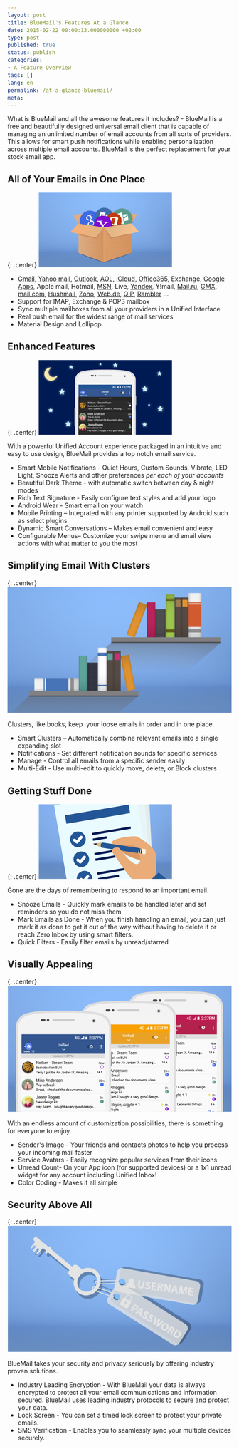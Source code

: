 ```yaml
---
layout: post
title: BlueMail's Features At a Glance
date: 2015-02-22 00:00:13.000000000 +02:00
type: post
published: true
status: publish
categories:
- A Feature Overview
tags: []
lang: en
permalink: /at-a-glance-bluemail/
meta:
---
```


What is BlueMail and all the awesome features it includes? - BlueMail is a free and beautifully designed universal email client that is capable of managing an unlimited number of email accounts from all sorts of providers. This allows for smart push notifications while enabling personalization across multiple email accounts. BlueMail is the perfect replacement for your stock email app.

## All of Your Emails in One Place

{: .center}
![Unified Box](/assets/Box_thumb.png)

* <a href="http://gmail.com">Gmail</a>, <a href="//mail.yahoo.com/">Yahoo mail</a>, <a href="//office.live.com/start/Outlook.aspx">Outlook</a>, <a href="//mail.aol.com/">AOL</a>, <a href="//www.icloud.com/mail">iCloud</a>, <a href="//outlook.office365.com">Office365</a>, Exchange, <a href="http://apps.google.com/‎">Google Apps</a>, Apple mail, Hotmail, <a href="http://www.msn.com/en-us">MSN</a>, Live, <a href="//mail.yandex.com/">Yandex</a>, Y!mail, <a href="//mail.ru/">Mail.ru</a>, <a href="//www.gmx.com">GMX</a>, <a href="//www.mail.com/">mail.com</a>, <a href="//www.hushmail.com">Hushmail</a>, <a href="//www.zoho.com/mail/">Zoho</a>, <a href="//web.de/">Web.de</a>, <a href="http://qip.ru/">QIP</a>, <a href="//mail.rambler.ru">Rambler</a> ...
* Support for IMAP, Exchange &amp; POP3 mailbox
* Sync multiple mailboxes from all your providers in a Unified Interface
* Real push email for the widest range of mail services
* Material Design and Lollipop

## Enhanced Features

{: .center}
![Dark Theme](/assets/Dark_Theme_thumb.png)

With a powerful Unified Account experience packaged in an intuitive and easy to use design, BlueMail provides a top notch email service.

* Smart Mobile Notifications - Quiet Hours, Custom Sounds, Vibrate, LED Light, Snooze Alerts and other preferences *per each of your accounts*
* Beautiful Dark Theme - with automatic switch between day &amp; night modes
* Rich Text Signature - Easily configure text styles and add your logo
* Android Wear - Smart email on your watch
* Mobile Printing – Integrated with any printer supported by Android such as select plugins
* Dynamic Smart Conversations – Makes email convenient and easy
* Configurable Menus– Customize your swipe menu and email view actions with what matter to you the most

## Simplifying Email With Clusters

{: .center}
![Cluster](/assets/Clusters.png)

Clusters, like books, keep  your loose emails in order and in one place.

* Smart Clusters – Automatically combine relevant emails into a single expanding slot
* Notifications - Set different notification sounds for specific services
* Manage - Control all emails from a specific sender easily
* Multi-Edit - Use multi-edit to quickly move, delete, or Block clusters

## Getting Stuff Done

{: .center}
![Tasks](/assets/Tasks_thumb.png)

Gone are the days of remembering to respond to an important email.

* Snooze Emails - Quickly mark emails to be handled later and set reminders so you do not miss them
* Mark Emails as Done - When you finish handling an email, you can just mark it as done to get it out of the way without having to delete it or reach Zero Inbox by using smart filters.
* Quick Filters - Easily filter emails by unread/starred

## Visually Appealing

{: .center}
![Visually Appealing](/assets/Visual-Appealing.png)

With an endless amount of customization possibilities, there is something for everyone to enjoy.

* Sender's Image - Your friends and contacts photos to help you process your incoming mail faster
* Service Avatars - Easily recognize popular services from their icons
* Unread Count- On your App icon (for supported devices) or a 1x1 unread widget for any account including Unified Inbox!
* Color Coding - Makes it all simple

## Security Above All

{: .center}
![Security](/assets/Security.png)

BlueMail takes your security and privacy seriously by offering industry proven solutions.

* Industry Leading Encryption - With BlueMail your data is always encrypted to protect all your email communications and information secured. BlueMail uses leading industry protocols to secure and protect your data.
* Lock Screen - You can set a timed lock screen to protect your private emails.
* SMS Verification - Enables you to seamlessly sync your multiple devices securely.
